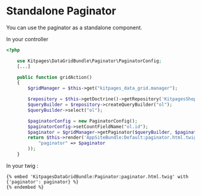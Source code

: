 Standalone Paginator
====================

You can use the paginator as a standalone component.

In your controller

```php
<?php

    use Kitpages\DataGridBundle\Paginator\PaginatorConfig;
    [...]

    public function gridAction()
    {
        $gridManager = $this->get("kitpages_data_grid.manager");

        $repository = $this->getDoctrine()->getRepository('KitpagesShopBundle:OrderLine');
        $queryBuilder = $repository->createQueryBuilder("ol");
        $queryBuilder->select("ol");

        $paginatorConfig = new PaginatorConfig();
        $paginatorConfig->setCountFieldName("ol.id");
        $paginator = $gridManager->getPaginator($queryBuilder, $paginatorConfig, $this->getRequest());
        return $this->render('AppSiteBundle:Default:paginator.html.twig', array(
            "paginator" => $paginator
        ));
    }
```

In your twig :

    {% embed 'KitpagesDataGridBundle:Paginator:paginator.html.twig' with {'paginator': paginator} %}
    {% endembed %}

